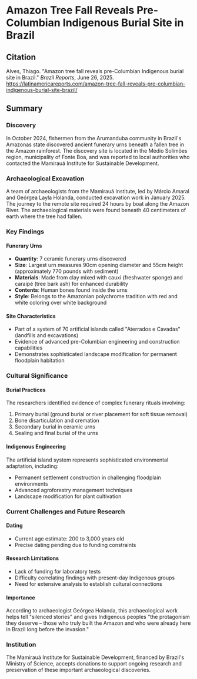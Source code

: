 # Amazon Tree Fall Reveals Pre-Columbian Indigenous Burial Site in Brazil

## Citation
Alves, Thiago. "Amazon tree fall reveals pre-Columbian Indigenous burial site in Brazil." *Brazil Reports*, June 26, 2025. https://latinamericareports.com/amazon-tree-fall-reveals-pre-columbian-indigenous-burial-site-brazil/

## Summary

### Discovery
In October 2024, fishermen from the Arumanduba community in Brazil's Amazonas state discovered ancient funerary urns beneath a fallen tree in the Amazon rainforest. The discovery site is located in the Médio Solimões region, municipality of Fonte Boa, and was reported to local authorities who contacted the Mamirauá Institute for Sustainable Development.

### Archaeological Excavation
A team of archaeologists from the Mamirauá Institute, led by Márcio Amaral and Geórgea Layla Holanda, conducted excavation work in January 2025. The journey to the remote site required 24 hours by boat along the Amazon River. The archaeological materials were found beneath 40 centimeters of earth where the tree had fallen.

### Key Findings

#### Funerary Urns
- **Quantity**: 7 ceramic funerary urns discovered
- **Size**: Largest urn measures 90cm opening diameter and 55cm height (approximately 770 pounds with sediment)
- **Materials**: Made from clay mixed with cauxi (freshwater sponge) and caraipé (tree bark ash) for enhanced durability
- **Contents**: Human bones found inside the urns
- **Style**: Belongs to the Amazonian polychrome tradition with red and white coloring over white background

#### Site Characteristics
- Part of a system of 70 artificial islands called "Aterrados e Cavadas" (landfills and excavations)
- Evidence of advanced pre-Columbian engineering and construction capabilities
- Demonstrates sophisticated landscape modification for permanent floodplain habitation

### Cultural Significance

#### Burial Practices
The researchers identified evidence of complex funerary rituals involving:
1. Primary burial (ground burial or river placement for soft tissue removal)
2. Bone disarticulation and cremation
3. Secondary burial in ceramic urns
4. Sealing and final burial of the urns

#### Indigenous Engineering
The artificial island system represents sophisticated environmental adaptation, including:
- Permanent settlement construction in challenging floodplain environments
- Advanced agroforestry management techniques
- Landscape modification for plant cultivation

### Current Challenges and Future Research

#### Dating
- Current age estimate: 200 to 3,000 years old
- Precise dating pending due to funding constraints

#### Research Limitations
- Lack of funding for laboratory tests
- Difficulty correlating findings with present-day Indigenous groups
- Need for extensive analysis to establish cultural connections

#### Importance
According to archaeologist Geórgea Holanda, this archaeological work helps tell "silenced stories" and gives Indigenous peoples "the protagonism they deserve – those who truly built the Amazon and who were already here in Brazil long before the invasion."

### Institution
The Mamirauá Institute for Sustainable Development, financed by Brazil's Ministry of Science, accepts donations to support ongoing research and preservation of these important archaeological discoveries.
